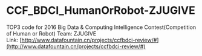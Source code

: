 # CCF_BDCI_HumanOrRobot-ZJUGIVE
TOP3 code for 2016 Big Data & Computing Intelligence Contest(Competition of Human or Robot)
Team: ZJUGIVE  
Link: [http://www.datafountain.cn/projects/ccfbdci-review/#](http://www.datafountain.cn/projects/ccfbdci-review/#)
